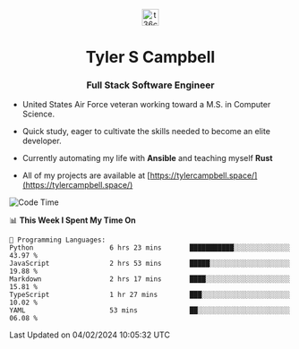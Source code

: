 <p align="center">
<a href="https://www.linkedin.com/in/t36campbell" target="blank"><img align="center" src="https://ik.imagekit.io/t36campbell/Portfolio/linkedin.png.original_m8bbGgPh6.png" alt="t36campbell" height="30" width="30" /></a>
</p>
<h1 align="center">Tyler S Campbell</h1>
<h3 align="center">Full Stack Software Engineer</h3>

* United States Air Force veteran working toward a M.S. in Computer Science.

* Quick study, eager to cultivate the skills needed to become an elite developer.

* Currently automating my life with **Ansible** and teaching myself **Rust**

* All of my projects are available at [https://tylercampbell.space/](https://tylercampbell.space/)

<!--START_SECTION:waka-->
![Code Time](http://img.shields.io/badge/Code%20Time-3%2C165%20hrs%209%20mins-blue)

📊 **This Week I Spent My Time On** 

```text
💬 Programming Languages: 
Python                   6 hrs 23 mins       ███████████░░░░░░░░░░░░░░   43.97 % 
JavaScript               2 hrs 53 mins       █████░░░░░░░░░░░░░░░░░░░░   19.88 % 
Markdown                 2 hrs 17 mins       ████░░░░░░░░░░░░░░░░░░░░░   15.81 % 
TypeScript               1 hr 27 mins        ███░░░░░░░░░░░░░░░░░░░░░░   10.02 % 
YAML                     53 mins             ██░░░░░░░░░░░░░░░░░░░░░░░   06.08 % 
```


 Last Updated on 04/02/2024 10:05:32 UTC
<!--END_SECTION:waka-->
